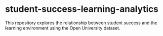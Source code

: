 # student-success-learning-analytics
This repository explores the relationship between student success and the learning environment using the Open University dataset. 
